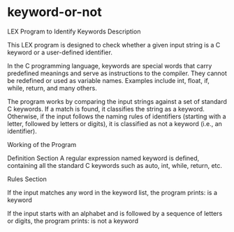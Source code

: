 # keyword-or-not
LEX Program to Identify Keywords
Description

This LEX program is designed to check whether a given input string is a C keyword or a user-defined identifier.

In the C programming language, keywords are special words that carry predefined meanings and serve as instructions to the compiler. They cannot be redefined or used as variable names. Examples include int, float, if, while, return, and many others.

The program works by comparing the input strings against a set of standard C keywords. If a match is found, it classifies the string as a keyword. Otherwise, if the input follows the naming rules of identifiers (starting with a letter, followed by letters or digits), it is classified as not a keyword (i.e., an identifier).

Working of the Program

Definition Section
A regular expression named keyword is defined, containing all the standard C keywords such as auto, int, while, return, etc.

Rules Section

If the input matches any word in the keyword list, the program prints:
<word> is a keyword

If the input starts with an alphabet and is followed by a sequence of letters or digits, the program prints:
<word> is not a keyword
